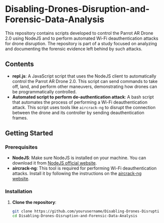 # Disabling-Drones-Disruption-and-Forensic-Data-Analysis

This repository contains scripts developed to control the Parrot AR Drone 2.0 using NodeJS and to perform automated Wi-Fi deauthentication attacks for drone disruption. The repository is part of a study focused on analyzing and documenting the forensic evidence left behind by such attacks.

## Contents

- **repl.js**: A JavaScript script that uses the NodeJS client to automatically control the Parrot AR Drone 2.0. This script can send commands to take off, land, and perform other maneuvers, demonstrating how drones can be programmatically controlled.
- **Automated script to perform de-authentication attack**: A bash script that automates the process of performing a Wi-Fi deauthentication attack. This script uses tools like `aircrack-ng` to disrupt the connection between the drone and its controller by sending deauthentication frames.

## Getting Started

### Prerequisites

- **NodeJS**: Make sure NodeJS is installed on your machine. You can download it from [NodeJS official website](https://nodejs.org/).
- **aircrack-ng**: This tool is required for performing Wi-Fi deauthentication attacks. Install it by following the instructions on the [aircrack-ng website](https://www.aircrack-ng.org/).

### Installation

1. **Clone the repository**:
   ```bash
   git clone https://github.com/yourusername/Disabling-Drones-Disruption-and-Forensic-Data-Analysis.git
   cd Disabling-Drones-Disruption-and-Forensic-Data-Analysis

